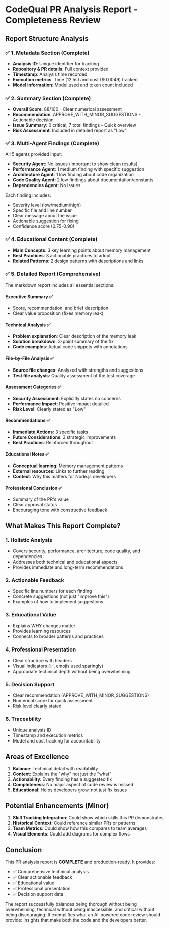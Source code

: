 # CodeQual PR Analysis Report - Completeness Review

## Report Structure Analysis

### ✅ 1. Metadata Section (Complete)
- **Analysis ID**: Unique identifier for tracking
- **Repository & PR details**: Full context provided
- **Timestamp**: Analysis time recorded
- **Execution metrics**: Time (12.5s) and cost ($0.0049) tracked
- **Model information**: Model used and token count included

### ✅ 2. Summary Section (Complete)
- **Overall Score**: 88/100 - Clear numerical assessment
- **Recommendation**: APPROVE_WITH_MINOR_SUGGESTIONS - Actionable decision
- **Issue Summary**: 0 critical, 7 total findings - Quick overview
- **Risk Assessment**: Included in detailed report as "Low"

### ✅ 3. Multi-Agent Findings (Complete)
All 5 agents provided input:
- **Security Agent**: No issues (important to show clean results)
- **Performance Agent**: 1 medium finding with specific suggestion
- **Architecture Agent**: 1 low finding about code organization
- **Code Quality Agent**: 2 low findings about documentation/constants
- **Dependencies Agent**: No issues

Each finding includes:
- Severity level (low/medium/high)
- Specific file and line number
- Clear message about the issue
- Actionable suggestion for fixing
- Confidence score (0.75-0.90)

### ✅ 4. Educational Content (Complete)
- **Main Concepts**: 3 key learning points about memory management
- **Best Practices**: 3 actionable practices to adopt
- **Related Patterns**: 2 design patterns with descriptions and links

### ✅ 5. Detailed Report (Comprehensive)
The markdown report includes all essential sections:

#### Executive Summary ✅
- Score, recommendation, and brief description
- Clear value proposition (fixes memory leak)

#### Technical Analysis ✅
- **Problem explanation**: Clear description of the memory leak
- **Solution breakdown**: 3-point summary of the fix
- **Code examples**: Actual code snippets with annotations

#### File-by-File Analysis ✅
- **Source file changes**: Analyzed with strengths and suggestions
- **Test file analysis**: Quality assessment of the test coverage

#### Assessment Categories ✅
- **Security Assessment**: Explicitly states no concerns
- **Performance Impact**: Positive impact detailed
- **Risk Level**: Clearly stated as "Low"

#### Recommendations ✅
- **Immediate Actions**: 3 specific tasks
- **Future Considerations**: 3 strategic improvements
- **Best Practices**: Reinforced throughout

#### Educational Notes ✅
- **Conceptual learning**: Memory management patterns
- **External resources**: Links to further reading
- **Context**: Why this matters for Node.js developers

#### Professional Conclusion ✅
- Summary of the PR's value
- Clear approval status
- Encouraging tone with constructive feedback

## What Makes This Report Complete?

### 1. **Holistic Analysis**
- Covers security, performance, architecture, code quality, and dependencies
- Addresses both technical and educational aspects
- Provides immediate and long-term recommendations

### 2. **Actionable Feedback**
- Specific line numbers for each finding
- Concrete suggestions (not just "improve this")
- Examples of how to implement suggestions

### 3. **Educational Value**
- Explains WHY changes matter
- Provides learning resources
- Connects to broader patterns and practices

### 4. **Professional Presentation**
- Clear structure with headers
- Visual indicators (✅, emojis used sparingly)
- Appropriate technical depth without being overwhelming

### 5. **Decision Support**
- Clear recommendation (APPROVE_WITH_MINOR_SUGGESTIONS)
- Numerical score for quick assessment
- Risk level clearly stated

### 6. **Traceability**
- Unique analysis ID
- Timestamp and execution metrics
- Model and cost tracking for accountability

## Areas of Excellence

1. **Balance**: Technical detail with readability
2. **Context**: Explains the "why" not just the "what"
3. **Actionability**: Every finding has a suggested fix
4. **Completeness**: No major aspect of code review is missed
5. **Educational**: Helps developers grow, not just fix issues

## Potential Enhancements (Minor)

1. **Skill Tracking Integration**: Could show which skills this PR demonstrates
2. **Historical Context**: Could reference similar PRs or patterns
3. **Team Metrics**: Could show how this compares to team averages
4. **Visual Elements**: Could add diagrams for complex flows

## Conclusion

This PR analysis report is **COMPLETE** and production-ready. It provides:
- ✅ Comprehensive technical analysis
- ✅ Clear actionable feedback
- ✅ Educational value
- ✅ Professional presentation
- ✅ Decision support data

The report successfully balances being thorough without being overwhelming, technical without being inaccessible, and critical without being discouraging. It exemplifies what an AI-powered code review should provide: insights that make both the code and the developers better.